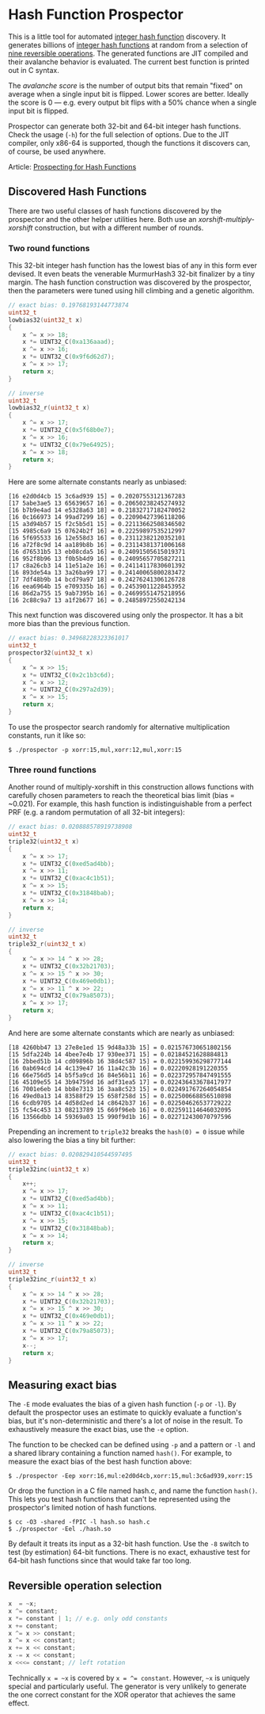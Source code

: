 # Hash Function Prospector

This is a little tool for automated [integer hash function][wang]
discovery. It generates billions of [integer hash functions][jenkins] at
random from a selection of [nine reversible operations][rev]. The
generated functions are JIT compiled and their avalanche behavior is
evaluated. The current best function is printed out in C syntax.

The *avalanche score* is the number of output bits that remain "fixed"
on average when a single input bit is flipped. Lower scores are better.
Ideally the score is 0 — e.g. every output bit flips with a 50% chance
when a single input bit is flipped.

Prospector can generate both 32-bit and 64-bit integer hash functions.
Check the usage (`-h`) for the full selection of options. Due to the JIT
compiler, only x86-64 is supported, though the functions it discovers
can, of course, be used anywhere.

Article: [Prospecting for Hash Functions][article]

## Discovered Hash Functions

There are two useful classes of hash functions discovered by the
prospector and the other helper utilities here. Both use an
*xorshift-multiply-xorshift* construction, but with a different number
of rounds.

### Two round functions

This 32-bit integer hash function has the lowest bias of any in this
form ever devised. It even beats the venerable MurmurHash3 32-bit
finalizer by a tiny margin. The hash function construction was
discovered by the prospector, then the parameters were tuned using hill
climbing and a genetic algorithm.

```c
// exact bias: 0.19768193144773874
uint32_t
lowbias32(uint32_t x)
{
    x ^= x >> 18;
    x *= UINT32_C(0xa136aaad);
    x ^= x >> 16;
    x *= UINT32_C(0x9f6d62d7);
    x ^= x >> 17;
    return x;
}

// inverse
uint32_t
lowbias32_r(uint32_t x)
{
    x ^= x >> 17;
    x *= UINT32_C(0x5f68b0e7);
    x ^= x >> 16;
    x *= UINT32_C(0x79e64925);
    x ^= x >> 18;
    return x;
}
```

Here are some alternate constants nearly as unbiased:

    [16 e2d0d4cb 15 3c6ad939 15] = 0.20207553121367283
    [17 5abe3ae5 13 65639657 16] = 0.20650238245274932
    [16 b7b9e4ad 14 e5328a63 18] = 0.21832717182470052
    [16 0c166973 14 99ad7299 16] = 0.22090427396118206
    [15 a3d94b57 15 f2c5b5d1 15] = 0.22113662508346502
    [15 4985c6a9 15 07624b2f 16] = 0.22259897535212997
    [16 5f695533 16 12e558d3 16] = 0.23112382120352101
    [16 a72f8c9d 14 aa189b8b 16] = 0.23114381371006168
    [16 d76531b5 13 eb08cda5 16] = 0.24091505615019371
    [16 952f8b96 13 f0b5b4d9 16] = 0.24095657705827211
    [17 c8a26cb3 14 11e51a2e 16] = 0.24114117830601392
    [16 893de54a 13 3a26ba99 17] = 0.24140065800283472
    [17 7df48b9b 14 bcd79a97 18] = 0.24276241306126728
    [16 eea6964b 15 e709335b 16] = 0.24539011228453952
    [16 86d2a755 15 9ab7395b 16] = 0.24699551475218956
    [16 2c88c9a7 13 a1f2b677 16] = 0.24858972550242134

This next function was discovered using only the prospector. It has a bit more
bias than the previous function.

```c
// exact bias: 0.34968228323361017
uint32_t
prospector32(uint32_t x)
{
    x ^= x >> 15;
    x *= UINT32_C(0x2c1b3c6d);
    x ^= x >> 12;
    x *= UINT32_C(0x297a2d39);
    x ^= x >> 15;
    return x;
}
```

To use the prospector search randomly for alternative multiplication constants,
run it like so:

    $ ./prospector -p xorr:15,mul,xorr:12,mul,xorr:15

### Three round functions

Another round of multiply-xorshift in this construction allows functions
with carefully chosen parameters to reach the theoretical bias limit
(bias = ~0.021). For example, this hash function is indistinguishable
from a perfect PRF (e.g. a random permutation of all 32-bit integers):

```c
// exact bias: 0.020888578919738908
uint32_t
triple32(uint32_t x)
{
    x ^= x >> 17;
    x *= UINT32_C(0xed5ad4bb);
    x ^= x >> 11;
    x *= UINT32_C(0xac4c1b51);
    x ^= x >> 15;
    x *= UINT32_C(0x31848bab);
    x ^= x >> 14;
    return x;
}

// inverse
uint32_t
triple32_r(uint32_t x)
{
    x ^= x >> 14 ^ x >> 28;
    x *= UINT32_C(0x32b21703);
    x ^= x >> 15 ^ x >> 30;
    x *= UINT32_C(0x469e0db1);
    x ^= x >> 11 ^ x >> 22;
    x *= UINT32_C(0x79a85073);
    x ^= x >> 17;
    return x;
}
```

And here are some alternate constants which are nearly as unbiased:

    [18 4260bb47 13 27e8e1ed 15 9d48a33b 15] = 0.021576730651802156
    [15 5dfa224b 14 4bee7e4b 17 930ee371 15] = 0.02184521628884813
    [16 2bbed51b 14 cd09896b 16 38d4c587 15] = 0.022159936298777144
    [16 0ab694cd 14 4c139e47 16 11a42c3b 16] = 0.02220928191220355
    [16 66e756d5 14 b5f5a9cd 16 84e56b11 16] = 0.022372957847491555
    [16 45109e55 14 3b94759d 16 adf31ea5 17] = 0.022436433678417977
    [16 7001e6eb 14 bb8e7313 16 3aa8c523 15] = 0.022491767264054854
    [16 49ed0a13 14 83588f29 15 658f258d 15] = 0.022500668856510898
    [16 6cdb9705 14 4d58d2ed 14 c8642b37 16] = 0.022504626537729222
    [15 fc54c453 13 08213789 15 669f96eb 16] = 0.022591114646032095
    [16 13566dbb 14 59369a03 15 990f9d1b 16] = 0.022712430070797596

Prepending an increment to `triple32` breaks the `hash(0) = 0` issue while
also lowering the bias a tiny bit further:

```c
// exact bias: 0.020829410544597495
uint32_t
triple32inc(uint32_t x)
{
    x++;
    x ^= x >> 17;
    x *= UINT32_C(0xed5ad4bb);
    x ^= x >> 11;
    x *= UINT32_C(0xac4c1b51);
    x ^= x >> 15;
    x *= UINT32_C(0x31848bab);
    x ^= x >> 14;
    return x;
}

// inverse
uint32_t
triple32inc_r(uint32_t x)
{
    x ^= x >> 14 ^ x >> 28;
    x *= UINT32_C(0x32b21703);
    x ^= x >> 15 ^ x >> 30;
    x *= UINT32_C(0x469e0db1);
    x ^= x >> 11 ^ x >> 22;
    x *= UINT32_C(0x79a85073);
    x ^= x >> 17;
    x--;
    return x;
}
```

## Measuring exact bias

The `-E` mode evaluates the bias of a given hash function (`-p` or `-l`). By
default the prospector uses an estimate to quickly evaluate a function's bias,
but it's non-deterministic and there's a lot of noise in the result. To
exhaustively measure the exact bias, use the `-e` option.

The function to be checked can be defined using `-p` and a pattern or
`-l` and a shared library containing a function named `hash()`. For
example, to measure the exact bias of the best hash function above:

    $ ./prospector -Eep xorr:16,mul:e2d0d4cb,xorr:15,mul:3c6ad939,xorr:15

Or drop the function in a C file named hash.c, and name the function
`hash()`. This lets you test hash functions that can't be represented
using the prospector's limited notion of hash functions.

    $ cc -O3 -shared -fPIC -l hash.so hash.c
    $ ./prospector -Eel ./hash.so

By default it treats its input as a 32-bit hash function. Use the `-8`
switch to test (by estimation) 64-bit functions. There is no exact,
exhaustive test for 64-bit hash functions since that would take far too
long.

## Reversible operation selection

```c
x  = ~x;
x ^= constant;
x *= constant | 1; // e.g. only odd constants
x += constant;
x ^= x >> constant;
x ^= x << constant;
x += x << constant;
x -= x << constant;
x <<<= constant; // left rotation
```

Technically `x = ~x` is covered by `x = ^= constant`. However, `~x` is
uniquely special and particularly useful. The generator is very unlikely
to generate the one correct constant for the XOR operator that achieves
the same effect.


[article]: https://nullprogram.com/blog/2018/07/31/
[jenkins]: http://burtleburtle.net/bob/hash/integer.html
[rev]: http://papa.bretmulvey.com/post/124027987928/hash-functions
[wang]: https://gist.github.com/badboy/6267743
